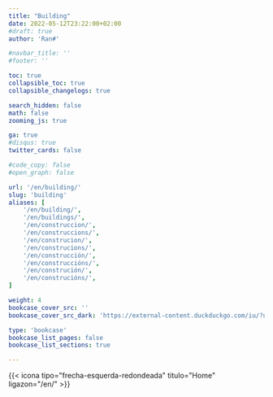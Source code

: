 ```yaml
---
title: "Building"
date: 2022-05-12T23:22:00+02:00
#draft: true
author: 'Ran#'

#navbar_title: ''
#footer: ''

toc: true
collapsible_toc: true
collapsible_changelogs: true

search_hidden: false
math: false
zooming_js: true

ga: true
#disqus: true
twitter_cards: false

#code_copy: false
#open_graph: false

url: '/en/building/'
slug: 'building'
aliases: [
    '/en/building/',
    '/en/buildings/',
    '/en/construccion/',
    '/en/construccions/',
    '/en/construcion/',
    '/en/construcions/',
    '/en/construcción/',
    '/en/construccións/',
    '/en/construción/',
    '/en/construcións/',
]

weight: 4
bookcase_cover_src: ''
bookcase_cover_src_dark: 'https://external-content.duckduckgo.com/iu/?u=https%3A%2F%2Ffiverr-res.cloudinary.com%2Fimages%2Ft_main1%2Cq_auto%2Cf_auto%2Fgigs%2F125955690%2Foriginal%2F7495c578c2e4021a786187e10a3cc73ee23e6614%2Fbuild-a-dirt-house-in-minecraft.jpg'

type: 'bookcase'
bookcase_list_pages: false
bookcase_list_sections: true

---
```


{{< icona tipo="frecha-esquerda-redondeada" titulo="Home" ligazon="/en/" >}}
